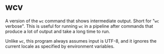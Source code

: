 # wcv

A version of the `wc` command that shows intermediate output. Short for "`wc` verbose". This is useful for running `wc` in a pipeline after commands that produce a lot of output and take a long time to run.

Unlike `wc`, this program always assumes input is UTF-8, and it ignores the current locale as specified by environment variables.
